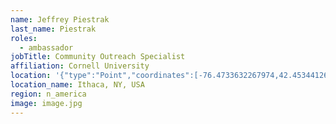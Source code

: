 ```yaml
---
name: Jeffrey Piestrak
last_name: Piestrak
roles:
  - ambassador
jobTitle: Community Outreach Specialist
affiliation: Cornell University
location: '{"type":"Point","coordinates":[-76.4733632267974,42.45344126316907]}'
location_name: Ithaca, NY, USA
region: n_america
image: image.jpg
---
```


